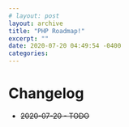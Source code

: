 ```yaml
---
# layout: post
layout: archive
title: "PHP Roadmap!"
excerpt: ""
date: 2020-07-20 04:49:54 -0400
categories: 
---
```


# Changelog

- ~~2020-07-20 - TODO~~
